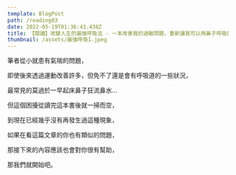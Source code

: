 ```yaml
---
template: BlogPost
path: /reading03
date: 2022-05-19T01:36:43.438Z
title: 【閱讀】改變人生的最強呼吸法 - 一本改善我的過敏問題，重新讓我可以用鼻子呼吸的書
thumbnail: /assets/最強呼吸1.jpeg
---
```

筆者從小就患有氣喘的問題，

即使後來透過運動改善許多，但免不了還是會有呼吸道的一些狀況，

最常見的莫過於一早起床鼻子狂流鼻水...

但這個困擾從讀完這本書後就一掃而空，

到現在已經幾乎沒有再發生過這種現象，

如果在看這篇文章的你也有類似的問題，

那接下來的內容應該也會對你很有幫助，

那我們就開始吧。
